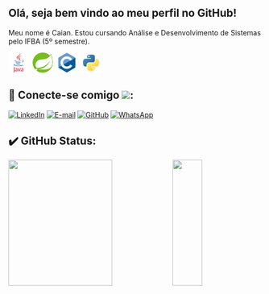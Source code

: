 ## Olá, seja bem vindo ao meu perfil no GitHub! 
Meu nome é Caian. Estou cursando Análise e Desenvolvimento de Sistemas pelo IFBA (5º semestre).

<img src="https://github.com/devicons/devicon/blob/master/icons/java/java-original-wordmark.svg" title="Java" alt="Java" width="40" height="40"/>&nbsp;
<img src="https://github.com/devicons/devicon/blob/master/icons/spring/spring-original.svg" title="Spring" alt="Java" width="40" height="40"/>&nbsp;
<img src="https://github.com/devicons/devicon/blob/master/icons/c/c-original.svg" title="Java" alt="C" width="40" height="40"/>&nbsp;
<img src="https://github.com/devicons/devicon/blob/master/icons/python/python-original.svg" title="Python" alt="Java" width="40" height="40"/>&nbsp;


## 🔗 Conecte-se comigo <img src="https://media.giphy.com/media/hvRJCLFzcasrR4ia7z/giphy.gif" width="30px"/>:

[![LinkedIn](https://img.shields.io/badge/LinkedIn-000?style=for-the-badge&logo=linkedin&logoColor=0E76A8)](https://www.linkedin.com/in/caian-j-santana/)
[![E-mail](https://img.shields.io/badge/-Email-000?style=for-the-badge&logo=microsoft-outlook&logoColor=007BFF)](mailto:caian23@outlook.com)
[![GitHub](https://img.shields.io/badge/GitHub-000?style=for-the-badge&logo=github&logoColor=white)](https://github.com/CaianSantana/)
[![WhatsApp](https://img.shields.io/badge/whatsApp-25D366?style=for-the-badge&logo=whatsapp&logoColor=white)](https://wa.me/5571986967582)

## ✔️ GitHub Status: 

<div display= "inline-block" margin="0"border="0">
  <img align="left-auto"   height="250em" width="64%" src="https://github-readme-stats.vercel.app/api?username=CaianSantana&rank_icon=github&include_all_commits=true&show_icons=true&hide=issues,contribs&theme=great-gatsby"/>
  <img align="right-auto"  height="250em" width="34%" src="https://github-readme-stats.vercel.app/api/top-langs/?username=CaianSantana&layout=donut&langs_count=5&theme=great-gatsby"/>
</div>

